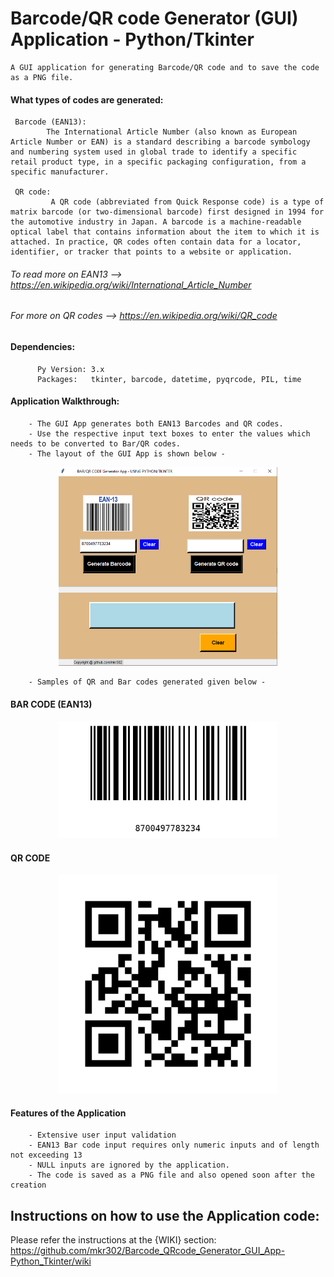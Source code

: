# Barcode/QR code Generator (GUI) Application - Python/Tkinter
    A GUI application for generating Barcode/QR code and to save the code as a PNG file.
    
#### What types of codes are generated:
     Barcode (EAN13):
            The International Article Number (also known as European Article Number or EAN) is a standard describing a barcode symbology and numbering system used in global trade to identify a specific retail product type, in a specific packaging configuration, from a specific manufacturer.

     QR code:
             A QR code (abbreviated from Quick Response code) is a type of matrix barcode (or two-dimensional barcode) first designed in 1994 for the automotive industry in Japan. A barcode is a machine-readable optical label that contains information about the item to which it is attached. In practice, QR codes often contain data for a locator, identifier, or tracker that points to a website or application. 

###### To read more on EAN13 --> https://en.wikipedia.org/wiki/International_Article_Number
###### For more on QR codes --> https://en.wikipedia.org/wiki/QR_code


#### Dependencies:
          Py Version: 3.x
          Packages:   tkinter, barcode, datetime, pyqrcode, PIL, time
          
#### Application Walkthrough:
        - The GUI App generates both EAN13 Barcodes and QR codes. 
        - Use the respective input text boxes to enter the values which needs to be converted to Bar/QR codes.
        - The layout of the GUI App is shown below - 
        
<p align="center">
    <img src="/demo_pic1.png" alt="Bar/QR code generator demo" width="350" title="Bar/QR code generator App">
</p>

        - Samples of QR and Bar codes generated given below - 

#### BAR CODE (EAN13)
<p align="center">
    <img src="/EAN_barcode_19022021210438.png" alt="Bar/QR code generator demo" width="350" title="Bar/QR code generator App">
</p>

#### QR CODE
<p align="center">
    <img src="/QR_code_19022021211651.png" alt="Bar/QR code generator demo" width="350" title="Bar/QR code generator App">
</p>


#### Features of the Application
        - Extensive user input validation
        - EAN13 Bar code input requires only numeric inputs and of length not exceeding 13
        - NULL inputs are ignored by the application.
        - The code is saved as a PNG file and also opened soon after the creation

## Instructions on how to use the Application code:

   Please refer the instructions at the {WIKI} section: https://github.com/mkr302/Barcode_QRcode_Generator_GUI_App-Python_Tkinter/wiki
